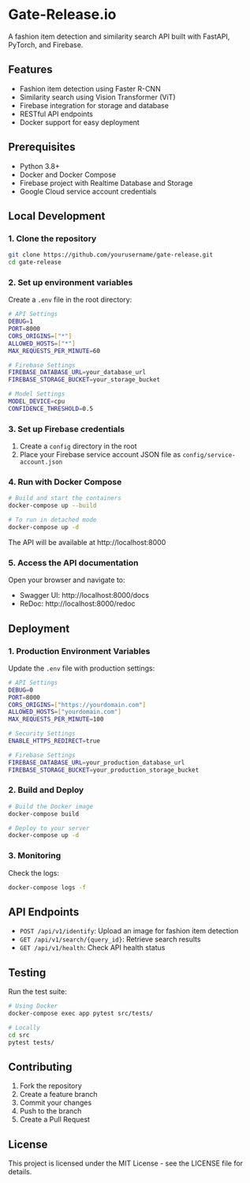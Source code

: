 # Gate-Release.io

A fashion item detection and similarity search API built with FastAPI, PyTorch, and Firebase.

## Features

- Fashion item detection using Faster R-CNN
- Similarity search using Vision Transformer (ViT)
- Firebase integration for storage and database
- RESTful API endpoints
- Docker support for easy deployment

## Prerequisites

- Python 3.8+
- Docker and Docker Compose
- Firebase project with Realtime Database and Storage
- Google Cloud service account credentials

## Local Development

### 1. Clone the repository

```bash
git clone https://github.com/yourusername/gate-release.git
cd gate-release
```

### 2. Set up environment variables

Create a `.env` file in the root directory:

```bash
# API Settings
DEBUG=1
PORT=8000
CORS_ORIGINS=["*"]
ALLOWED_HOSTS=["*"]
MAX_REQUESTS_PER_MINUTE=60

# Firebase Settings
FIREBASE_DATABASE_URL=your_database_url
FIREBASE_STORAGE_BUCKET=your_storage_bucket

# Model Settings
MODEL_DEVICE=cpu
CONFIDENCE_THRESHOLD=0.5
```

### 3. Set up Firebase credentials

1. Create a `config` directory in the root
2. Place your Firebase service account JSON file as `config/service-account.json`

### 4. Run with Docker Compose

```bash
# Build and start the containers
docker-compose up --build

# To run in detached mode
docker-compose up -d
```

The API will be available at http://localhost:8000

### 5. Access the API documentation

Open your browser and navigate to:
- Swagger UI: http://localhost:8000/docs
- ReDoc: http://localhost:8000/redoc

## Deployment

### 1. Production Environment Variables

Update the `.env` file with production settings:

```bash
# API Settings
DEBUG=0
PORT=8000
CORS_ORIGINS=["https://yourdomain.com"]
ALLOWED_HOSTS=["yourdomain.com"]
MAX_REQUESTS_PER_MINUTE=100

# Security Settings
ENABLE_HTTPS_REDIRECT=true

# Firebase Settings
FIREBASE_DATABASE_URL=your_production_database_url
FIREBASE_STORAGE_BUCKET=your_production_storage_bucket
```

### 2. Build and Deploy

```bash
# Build the Docker image
docker-compose build

# Deploy to your server
docker-compose up -d
```

### 3. Monitoring

Check the logs:
```bash
docker-compose logs -f
```

## API Endpoints

- `POST /api/v1/identify`: Upload an image for fashion item detection
- `GET /api/v1/search/{query_id}`: Retrieve search results
- `GET /api/v1/health`: Check API health status

## Testing

Run the test suite:
```bash
# Using Docker
docker-compose exec app pytest src/tests/

# Locally
cd src
pytest tests/
```

## Contributing

1. Fork the repository
2. Create a feature branch
3. Commit your changes
4. Push to the branch
5. Create a Pull Request

## License

This project is licensed under the MIT License - see the LICENSE file for details.